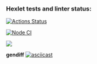 ### Hexlet tests and linter status:

[![Actions Status](https://github.com/canekg/frontend-project-46/workflows/hexlet-check/badge.svg)](https://github.com/canekg/frontend-project-46/actions)

[![Node CI](https://github.com/canekg/frontend-project-46/actions/workflows/nodejs.yml/badge.svg)](https://github.com/canekg/frontend-project-46/actions/workflows/nodejs.yml)

<a href="https://codeclimate.com/github/canekg/frontend-project-46/maintainability"><img src="https://api.codeclimate.com/v1/badges/a76706bc4afe944ef2f9/maintainability" /></a>

**gendiff**
[![asciicast](https://asciinema.org/a/Ko2XR1RaXwIky3t8P69tB9j5H.svg)](https://asciinema.org/a/Ko2XR1RaXwIky3t8P69tB9j5H)
